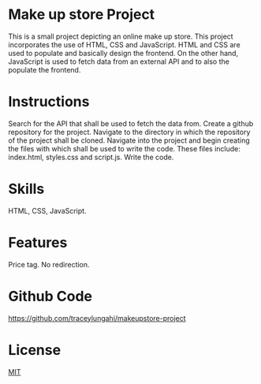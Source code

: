 # Make up store Project
This is a small project depicting an online make up store. This project incorporates the use of HTML, CSS and JavaScript.
HTML and CSS are used to populate and basically design the frontend. On the other hand, JavaScript is used to fetch data from an external API and to also the populate the frontend.

# Instructions
Search for the API that shall be used to fetch the data from.
Create a github repository for the project. 
Navigate to the directory in which the repository of the project shall be cloned.
Navigate into the project and begin creating the files with which shall be used to write the code. These files include: index.html, styles.css and script.js.
Write the code.

# Skills 
HTML, CSS, JavaScript.

# Features
Price tag. 
No redirection.

# Github Code 
https://github.com/traceylungahi/makeupstore-project

# License
[MIT](https://choosealicense.com/licences/mit/)
